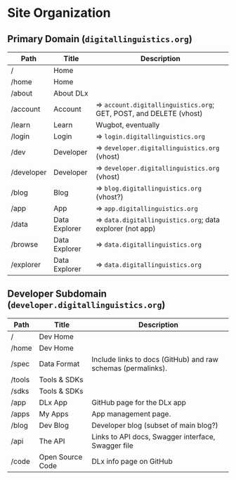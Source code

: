 # Site Organization

## Primary Domain (`digitallinguistics.org`)
Path       | Title         | Description
---------- | ------------- | -----------
/          | Home          |
/home      | Home          |
/about     | About DLx     |
/account   | Account       | => `account.digitallinguistics.org`; GET, POST, and DELETE (vhost)
/learn     | Learn         | Wugbot, eventually
/login     | Login         | => `login.digitallinguistics.org`
/dev       | Developer     | => `developer.digitallinguistics.org` (vhost)
/developer | Developer     | => `developer.digitallinguistics.org` (vhost)
/blog      | Blog          | => `blog.digitallinguistics.org` (vhost?)
/app       | App           | => `app.digitallinguistics.org`
/data      | Data Explorer | => `data.digitallinguistics.org`; data explorer (not app)
/browse    | Data Explorer | => `data.digitallinguistics.org`
/explorer  | Data Explorer | => `data.digitallinguistics.org`

## Developer Subdomain (`developer.digitallinguistics.org`)
Path   | Title            | Description
------ | ---------------- | -----------
/      | Dev Home         |
/home  | Dev Home         |
/spec  | Data Format      | Include links to docs (GitHub) and raw schemas (permalinks).
/tools | Tools & SDKs     |
/sdks  | Tools & SDKs     |
/app   | DLx App          | GitHub page for the DLx app
/apps  | My Apps          | App management page.
/blog  | Dev Blog         | Developer blog (subset of main blog?)
/api   | The API          | Links to API docs, Swagger interface, Swagger file
/code  | Open Source Code | DLx info page on GitHub
